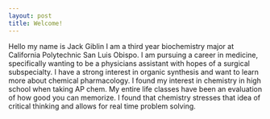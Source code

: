 ```yaml
---
layout: post
title: Welcome!
---
```

Hello my name is Jack Giblin I am a third year biochemistry major at California Polytechnic San Luis Obispo. I am pursuing a career in medicine, specifically wanting to be a physicians assistant with hopes of a surgical subspecialty. I have a strong interest in organic synthesis and want to learn more about chemical pharmacology. I found my interest in chemistry in high school when taking AP chem. My entire life classes have been an evaluation of how good you can memorize. I found that chemistry stresses that idea of critical thinking and allows for real time problem solving. 
